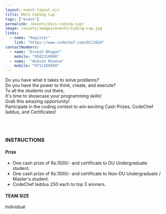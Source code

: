 ```yaml
---
layout: event-layout.ejs
title: DUCS Coding Cup
tags: ["event"]
permalink: /events/ducs-coding-cup/
image: /assets/images/events/coding-cup.jpg
links:
  - name: "Register"
    link: "https://www.codechef.com/DCC2020"
contactNumbers:
  - name: "Divesh Bhagat"
    mobile: "9582310990"
  - name:  "Ankush Khanna"
    mobile: "9711269589"
---
```


Do you have what it takes to solve problems?</br>
Do you have the power to think, create, and execute?</br>
To all the students out there,</br>
It's time to showcase your programming skills!</br>
Grab this amazing opportunity!</br>
Participate in the coding contest to win exciting Cash Prizes, CodeChef laddus, and Certificates!

</br>
</br>

### INSTRUCTIONS
#### Prize
- One cash prize of Rs.1500/- and certificate to DU Undergraduate student.
- One cash prize of Rs.1500/- and certificate to Non-DU Undergraduate / Master's student.
- CodeChef laddus 250 each to top 3 winners.

#### TEAM SIZE
Individual